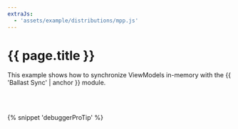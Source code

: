 ```yaml
---
extraJs:
  - 'assets/example/distributions/mpp.js'
---
```


# {{ page.title }}

This example shows how to synchronize ViewModels in-memory with the {{ 'Ballast Sync' | anchor }} module.

<div id="example_sync"></div>
<br><br>

{% snippet 'debuggerProTip' %}
